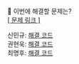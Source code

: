 👻 이번에 해결할 문제는? <br>
[[ 문제 링크 ]](https://school.programmers.co.kr/learn/courses/30/lessons/12939)

신민규: [해결 코드]() <br>
권현욱: [해결 코드]() <br>
최명후: [해결 코드]()
